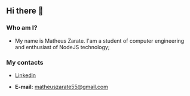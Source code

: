 ## Hi there 👋

### Who am I?

- My name is Matheus Zarate. I'am a student of computer engineering and enthusiast of NodeJS technology;

### My contacts

- [Linkedin](https://www.linkedin.com/in/matheus-zarate-6a92a7164/)

- **E-mail:** matheuszarate55@gmail.com

<!--
**zarateganso10/zarateganso10** is a ✨ _special_ ✨ repository because its `README.md` (this file) appears on your GitHub profile.

Here are some ideas to get you started:

- 🔭 I’m currently working on ...
- 🌱 I’m currently learning ...
- 👯 I’m looking to collaborate on ...
- 🤔 I’m looking for help with ...
- 💬 Ask me about ...
- 📫 How to reach me: ...
- 😄 Pronouns: ...
- ⚡ Fun fact: ...
-->
